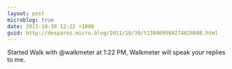 ```yaml
---
layout: post
microblog: true
date: 2011-10-30 12:22 +1000
guid: http://desparoz.micro.blog/2011/10/30/t130469568274628608.html
---
```

Started Walk with @walkmeter at 1:22 PM, Walkmeter will speak your replies to me.
